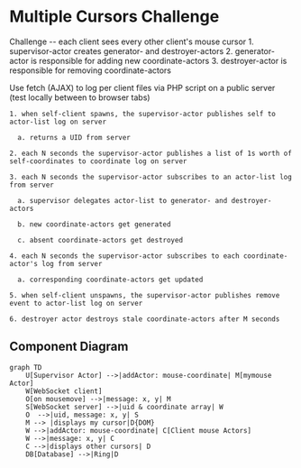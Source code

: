 # Multiple Cursors Challenge

Challenge -- each client sees every other client's mouse cursor
    1. supervisor-actor creates generator- and destroyer-actors
    2. generator-actor is responsible for adding new coordinate-actors
    3. destroyer-actor is responsible for removing coordinate-actors
    
  Use fetch (AJAX) to log per client files via PHP script on a public server (test locally between to browser tabs)

    1. when self-client spawns, the supervisor-actor publishes self to actor-list log on server

      a. returns a UID from server

    2. each N seconds the supervisor-actor publishes a list of 1s worth of self-coordinates to coordinate log on server

    3. each N seconds the supervisor-actor subscribes to an actor-list log from server

      a. supervisor delegates actor-list to generator- and destroyer-actors

      b. new coordinate-actors get generated

      c. absent coordinate-actors get destroyed

    4. each N seconds the supervisor-actor subscribes to each coordinate-actor's log from server

      a. corresponding coordinate-actors get updated

    5. when self-client unspawns, the supervisor-actor publishes remove event to actor-list log on server

    6. destroyer actor destroys stale coordinate-actors after M seconds
## Component Diagram

```mermaid
graph TD
    U[Supervisor Actor] -->|addActor: mouse-coordinate| M[mymouse Actor]
    W[WebSocket client]
    O[on mousemove] -->|message: x, y| M
    S[WebSocket server] -->|uid & coordinate array| W
    O  -->|uid, message: x, y| S
    M --> |displays my cursor|D{DOM}
    W -->|addActor: mouse-coordinate| C[Client mouse Actors]
    W -->|message: x, y| C
    C -->|displays other cursors| D
    DB[Database] -->|Ring|D
```

<!-- ## How to run the program

1. Clone repository: 'git clone https://github.com/TarunTheo13/multiple_cursors_challenge.git'
2. Run: 'php -S 0.0.0.0:80 > /dev/null 2>&1 &' 
3. Run websocket server: 'node WebSocketServer.js'-->














  <!-- ## Class Diagram

```mermaid
classDiagram
    index <|-- Actor
    index <|-- Interface
    index <|-- WebSocket
    index : style
    index : body
    class Actor{
        #state
        #inbox
        #procesors
        name
        getstate(key)
        send(message) 
        processInbox() 
        addProcessor(func)
        +addActor(message, self)
        +actorLoop()
    }
    class Interface{
    }
    class WebSocket{
    }
``` -->

